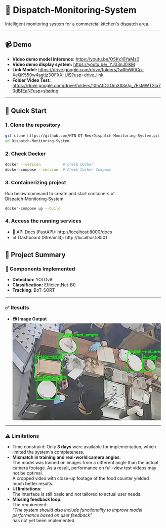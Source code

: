 # 🚚 Dispatch‑Monitoring‑System

Intelligent monitoring system for a commercial kitchen's dispatch area.

---

## 📹 Demo

- **Video demo model inference:**  https://youtu.be/O5Kx10YaMz0  
- **Video demo display system:** https://youtu.be/_YJ33nJ0lkM
- **Link Model:** https://drive.google.com/drive/folders/1wlRoW0Cp-XeQK550w4agtjz3OFXX-UiS?usp=drive_link
- **Folder Video Test:** https://drive.google.com/drive/folders/10hAtDGOmXI0b0g_7EsMWT2lq70dBfEaN?usp=sharing

---

## 🚀 Quick Start

### 1. Clone the repository

```bash
git clone https://github.com/HTN-DT-Beo/Dispatch-Monitoring-System.git
cd Dispatch-Monitoring-System
```
### 2. Check Docker
```bash
docker --version          # Check Docker
docker-compose --version  # Check Docker Compose
```

### 3. Containerizing project

Run below command to create and start containers of Dispatch‑Monitoring‑System

```cmd
docker-compose up --build
```

### 4. Access the running services
- 📘 API Docs (FastAPI): http://localhost:8000/docs
- 📊 Dashboard (Streamlit): http://localhost:8501


## 📝 Project Summary

### 📌 Components Implemented

- **Detection:** YOLOv8  
- **Classification:** EfficientNet-B0  
- **Tracking:** BoT-SORT  

---

### ✅ Results

- 📷 **Image Output**  
![Demo Pic](https://github.com/HTN-DT-Beo/Dispatch-Monitoring-System/blob/main/demo.jpg)

---

### ⚠️ Limitations

- Time constraint: Only **3 days** were available for implementation, which limited the system's completeness.
- **Mismatch in training and real-world camera angles**:  
  The model was trained on images from a different angle than the actual camera footage. As a result, performance on full-view test videos may not be optimal.  
  A cropped video with close-up footage of the food counter yielded much better results.
- **UI limitations**:  
  The interface is still basic and not tailored to actual user needs.
- **Missing feedback loop**:  
  The requirement:  
  *"The system should also include functionality to improve model performance based on user feedback"*  
  has not yet been implemented.
